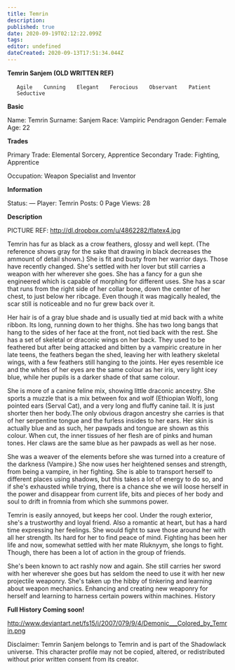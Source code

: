 ```yaml
---
title: Temrin
description: 
published: true
date: 2020-09-19T02:12:22.099Z
tags: 
editor: undefined
dateCreated: 2020-09-13T17:51:34.044Z
---
```


**Temrin Sanjem (OLD WRITTEN REF)**

`   Agile`
`   Cunning`
`   Elegant`
`   Ferocious`
`   Observant`
`   Patient`
`   Seductive`

**Basic**

Name: Temrin Surname: Sanjem Race: Vampiric Pendragon Gender: Female Age: 22

**Trades**

Primary Trade: Elemental Sorcery, Apprentice Secondary Trade: Fighting, Apprentice

Occupation: Weapon Specialist and Inventor

**Information**

Status: — Player: Temrin Posts: 0 Page Views: 28

**Description**

PICTURE REF: <http://dl.dropbox.com/u/4862282/flatex4.jpg>

Temrin has fur as black as a crow feathers, glossy and well kept. (The reference shows gray for the sake that drawing in black decreases the ammount of detail shown.) She is fit and busty from her warrior days. Those have recently changed. She's settled with her lover but still carries a weapon with her wherever she goes. She has a fancy for a gun she engineered which is capable of morphing for different uses. She has a scar that runs from the right side of her collar bone, down the center of her chest, to just below her ribcage. Even though it was magically healed, the scar still is noticeable and no fur grew back over it.

Her hair is of a gray blue shade and is usually tied at mid back with a white ribbon. Its long, running down to her thighs. She has two long bangs that hang to the sides of her face at the front, not tied back with the rest. She has a set of skeletal or draconic wings on her back. They used to be feathered but after being attacked and bitten by a vampiric creature in her late teens, the feathers began the shed, leaving her with leathery skeletal wings, with a few feathers still hanging to the joints. Her eyes resemble ice and the whites of her eyes are the same colour as her iris, very light icey blue, while her pupils is a darker shade of that same colour.

She is more of a canine feline mix, showing little draconic ancestry. She sports a muzzle that is a mix between fox and wolf (Ethiopian Wolf), long pointed ears (Serval Cat), and a very long and fluffy canine tail. It is just shorter then her body.The only obvious dragon ancestry she carries is that of her serpentine tongue and the furless insides to her ears. Her skin is actually blue and as such, her pawpads and tongue are shown as this colour. When cut, the inner tissues of her flesh are of pinks and human tones. Her claws are the same blue as her pawpads as well as her nose.

She was a weaver of the elements before she was turned into a creature of the darkness (Vampire.) She now uses her heightened senses and strength, from being a vampire, in her fighting. She is able to transport herself to different places using shadows, but this takes a lot of energy to do so, and if she's exhausted while trying, there is a chance she we will loose herself in the power and disappear from current life, bits and pieces of her body and soul to drift in fromnia from which she summons power.

Temrin is easily annoyed, but keeps her cool. Under the rough exterior, she's a trustworthy and loyal friend. Also a romantic at heart, but has a hard time expressing her feelings. She would fight to save those around her with all her strength. Its hard for her to find peace of mind. Fighting has been her life and now, somewhat settled with her mate Rluknyym, she longs to fight. Though, there has been a lot of action in the group of friends.

She's been known to act rashly now and again. She still carries her sword with her wherever she goes but has seldom the need to use it with her new projectile weaponry. She's taken up the hibby of tinkering and learning about weapon mechanics. Enhancing and creating new weaponry for herself and learning to harness certain powers within machines. History

**Full History Coming soon!**

<http://www.deviantart.net/fs15/i/2007/079/9/4/Demonic___Colored_by_Temrin.png>

Disclaimer: Temrin Sanjem belongs to Temrin and is part of the Shadowlack universe. This character profile may not be copied, altered, or redistributed without prior written consent from its creator.